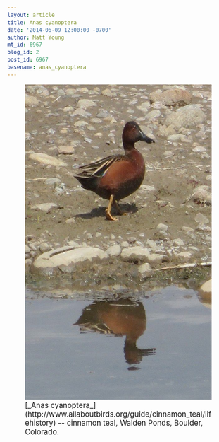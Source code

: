 ```yaml
---
layout: article
title: Anas cyanoptera
date: '2014-06-09 12:00:00 -0700'
author: Matt Young
mt_id: 6967
blog_id: 2
post_id: 6967
basename: anas_cyanoptera
---
```

<figure>
<img src="/uploads/2014/IMG_0622CinnamonTeal_600.jpg" alt="IMG_0622CinnamonTeal_600.jpg" width="600" height="713" />
<figcaption markdown="span">
<big>[_Anas cyanoptera_](http://www.allaboutbirds.org/guide/cinnamon_teal/lifehistory) -- cinnamon teal, Walden Ponds, Boulder, Colorado.</big>

</figcaption>
</figure>
